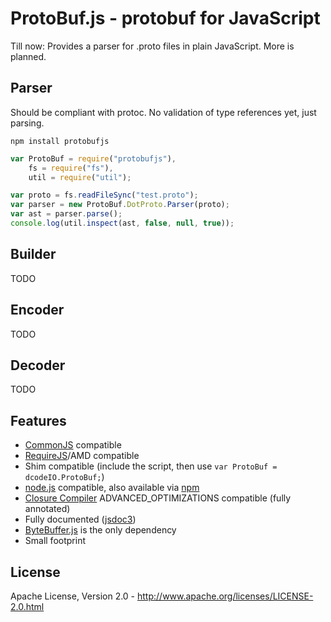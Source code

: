 ProtoBuf.js - protobuf for JavaScript
=====================================

Till now: Provides a parser for .proto files in plain JavaScript. More is planned.

Parser
------
Should be compliant with protoc. No validation of type references yet, just parsing.

```
npm install protobufjs
```

```javascript
var ProtoBuf = require("protobufjs"),
    fs = require("fs"),
    util = require("util");

var proto = fs.readFileSync("test.proto");
var parser = new ProtoBuf.DotProto.Parser(proto);
var ast = parser.parse();
console.log(util.inspect(ast, false, null, true));
```

Builder
-------
TODO

Encoder
-------
TODO

Decoder
-------
TODO

Features
--------
* [CommonJS](http://www.commonjs.org/) compatible
* [RequireJS](http://requirejs.org/)/AMD compatible
* Shim compatible (include the script, then use `var ProtoBuf = dcodeIO.ProtoBuf;`)
* [node.js](http://nodejs.org) compatible, also available via [npm](https://npmjs.org/package/protobufjs)
* [Closure Compiler](https://developers.google.com/closure/compiler/) ADVANCED_OPTIMIZATIONS compatible (fully annotated)
* Fully documented ([jsdoc3](https://github.com/jsdoc3/jsdoc))
* [ByteBuffer.js](https://github.com/dcodeIO/ByteBuffer.js) is the only dependency
* Small footprint

License
-------
Apache License, Version 2.0 - http://www.apache.org/licenses/LICENSE-2.0.html